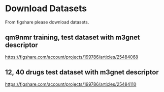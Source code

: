 
# Download Datasets
From figshare please download datasets.

## qm9nmr training, test dataset with m3gnet descriptor
https://figshare.com/account/projects/199786/articles/25484068


## 12, 40 drugs test dataset with m3gnet descriptor
https://figshare.com/account/projects/199786/articles/25484110

